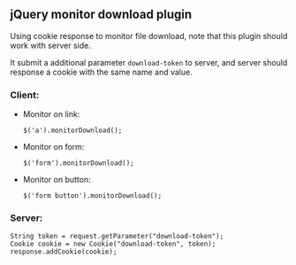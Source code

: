 ## jQuery monitor download plugin

Using cookie response to monitor file download, note that this plugin should work with server side.

It submit a additional parameter `download-token` to server, and server should response a cookie with the same name and value. 

### Client: 

- Monitor on link:

	`$('a').monitorDownload();`
	
- Monitor on form:

	`$('form').monitorDownload();`
	
- Monitor on button:

	`$('form button').monitorDownload();`

### Server:

	String token = request.getParameter("download-token");
	Cookie cookie = new Cookie("download-token", token);
	response.addCookie(cookie);